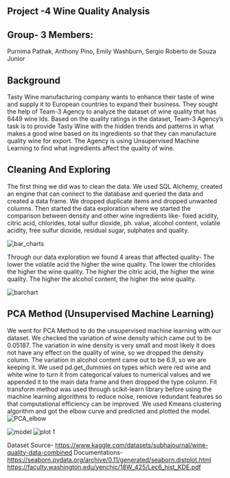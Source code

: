 ## Project -4 Wine Quality Analysis



## Group- 3 Members:
Purnima Pathak, 
Anthony Pino, 
Emily Washburn, 
Sergio Roberto de Souza Junior 



## Background


Tasty Wine manufacturing company wants to enhance their taste of wine and supply it to European countries to expand their business. They sought the help of Team-3 Agency to analyze the dataset of wine quality that has 6449 wine Ids. Based on the quality ratings in the dataset, Team-3 Agency’s task is to provide Tasty Wine with the hidden trends and patterns in what makes a good wine based on its ingredients so that they can manufacture quality wine for export. The Agency is using Unsupervised Machine Learning to find what ingredients affect the quality of wine.

## Cleaning And Exploring
The first thing we did was to clean the data. We used SQL Alchemy, created an engine that can connect to the database and queried the data and created a data frame. We dropped duplicate items and dropped unwanted columns. Then started the data exploration where we started the comparison between density and other wine ingredients like- fixed acidity, citric acid, chlorides, total sulfur dioxide, ph. value, alcohol content, volatile acidity, free sulfur dioxide, residual sugar, sulphates and quality.

![bar_charts](https://github.com/anthonybpino/project-vinho/assets/125159045/72e2d3b4-3327-482f-b106-a7dec8f0af61)


Through our data exploration we found 4 areas that affected quality-
The lower the volatile acid the higher the wine quality. 
The lower the chlorides the higher the wine quality.
The higher the citric acid, the higher the wine quality.
The higher the alcohol content, the higher the wine quality.

![barchart](https://github.com/anthonybpino/project-vinho/assets/125159045/440e7039-6a91-4c29-938b-31c265a8a383)


## PCA Method (Unsupervised Machine Learning)

We went for PCA Method to do the unsupervised machine learning with our dataset.
We checked the variation of wine density which came out to be 0.05187. The variation in wine density is very small and most likely it does not have any effect on the quality of wine, so we dropped the density column. The variation in alcohol content came out to be 6.9, so we are keeping it. 
We used pd.get_dummies on types which were red wine and white wine to turn it from categorical values to numerical values and we appended it to the main data frame and then dropped the type column. Fit transform method was used through scikit-learn library before using the machine learning algorithms to reduce noise, remove redundant features so that computational efficiency can be improved. We used Kmeans clustering algorithm and got the elbow curve and predicted and plotted the model.
![PCA_elbow](https://github.com/anthonybpino/project-vinho/assets/125159045/e11572d2-6fb6-488c-ba6b-9885dd874ca9)

![model](https://github.com/anthonybpino/project-vinho/assets/125159045/061278fb-23a9-45a3-9710-afd3cc701a3f)
![plot 1](https://github.com/anthonybpino/project-vinho/assets/125159045/ff18898e-c015-4da5-8f86-9dc67e1148df)



Dataset Source-
https://www.kaggle.com/datasets/subhajournal/wine-quality-data-combined
Documentations-
https://seaborn.pydata.org/archive/0.11/generated/seaborn.distplot.html
https://faculty.washington.edu/yenchic/18W_425/Lec6_hist_KDE.pdf





